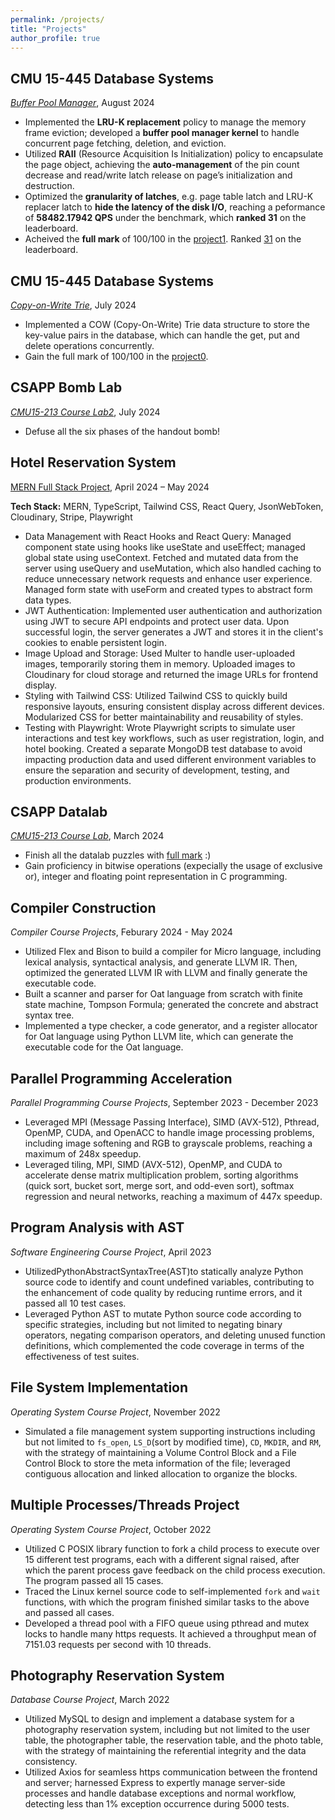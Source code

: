 ```yaml
---
permalink: /projects/
title: "Projects"
author_profile: true
---
```


## CMU 15-445 Database Systems
*[Buffer Pool Manager](https://15445.courses.cs.cmu.edu/spring2023/project1/)*, August 2024
- Implemented the **LRU-K replacement** policy to manage the memory frame eviction; developed a **buffer pool manager kernel** to handle concurrent page fetching, deletion, and eviction.
- Utilized **RAII** (Resource Acquisition Is Initialization) policy to encapsulate the page object, achieving the **auto-management** of the pin count decrease and read/write latch release on page’s initialization and destruction.
- Optimized the **granularity of latches**, e.g. page table latch and LRU-K replacer latch to **hide the latency of the disk I/O**, reaching a peformance of **58482.17942 QPS** under the benchmark, which **ranked 31** on the leaderboard.
- Acheived the **full mark** of 100/100 in the [project1](https://WuzhouDu.github.io/files/CMU%2015-445/p1_perfect_score.jpg). Ranked [31](https://WuzhouDu.github.io/files/CMU%2015-445/p1_leaderboard.jpg) on the leaderboard.

## CMU 15-445 Database Systems
*[Copy-on-Write Trie](https://15445.courses.cs.cmu.edu/spring2023/project0/)*, July 2024
- Implemented a COW (Copy-On-Write) Trie data structure to store the key-value pairs in the database, which can handle the get, put and delete operations concurrently. 
- Gain the full mark of 100/100 in the [project0](https://WuzhouDu.github.io/files/CMU%2015-445/p0_full_mark.jpg).


## CSAPP Bomb Lab
*[CMU15-213 Course Lab2](https://wuzhoudu.github.io/posts/2024/07/csapp/bomblab-day1&2)*, July 2024
- Defuse all the six phases of the handout bomb!

## Hotel Reservation System
[MERN Full Stack Project](https://github.com/WuzhouDu/MERN-Booking), April 2024 – May 2024

**Tech Stack:** MERN, TypeScript, Tailwind CSS, React Query, JsonWebToken, Cloudinary, Stripe, Playwright
- Data Management with React Hooks and React Query: Managed component state using hooks like useState and useEffect; managed global state using useContext. Fetched and mutated data from the server using useQuery and useMutation, which also handled caching to reduce unnecessary network requests and enhance user experience. Managed form state with useForm and created types to abstract form data types.
- JWT Authentication: Implemented user authentication and authorization using JWT to secure API endpoints and protect user data. Upon successful login, the server generates a JWT and stores it in the client's cookies to enable persistent login.
- Image Upload and Storage: Used Multer to handle user-uploaded images, temporarily storing them in memory. Uploaded images to Cloudinary for cloud storage and returned the image URLs for frontend display.
- Styling with Tailwind CSS: Utilized Tailwind CSS to quickly build responsive layouts, ensuring consistent display across different devices. Modularized CSS for better maintainability and reusability of styles.
- Testing with Playwright: Wrote Playwright scripts to simulate user interactions and test key workflows, such as user registration, login, and hotel booking. Created a separate MongoDB test database to avoid impacting production data and used different environment variables to ensure the separation and security of development, testing, and production environments.

## CSAPP Datalab
*[CMU15-213 Course Lab](https://github.com/WuzhouDu/CSAPP_labs)*, March 2024
- Finish all the datalab puzzles with [full mark](https://wuzhoudu.github.io/files/CSAPP_labs/datalab_result.jpg) :)
- Gain proficiency in bitwise operations (expecially the usage of exclusive or), integer and floating point representation in C programming.

## Compiler Construction
*Compiler Course Projects*, Feburary 2024 - May 2024
- Utilized Flex and Bison to build a compiler for Micro language, including lexical analysis, syntactical analysis, and generate LLVM IR. Then, optimized the generated LLVM IR with LLVM and finally generate the executable code.
- Built a scanner and parser for Oat language from scratch with finite state machine, Tompson Formula; generated the concrete and abstract syntax tree.
- Implemented a type checker, a code generator, and a register allocator for Oat language using Python LLVM lite, which can generate the executable code for the Oat language.

## Parallel Programming Acceleration
*Parallel Programming Course Projects*, September 2023 - December 2023
- Leveraged MPI (Message Passing Interface), SIMD (AVX-512), Pthread, OpenMP, CUDA, and OpenACC to handle image processing problems, including image softening and RGB to grayscale problems, reaching a maximum of 248x speedup.
- Leveraged tiling, MPI, SIMD (AVX-512), OpenMP, and CUDA to accelerate dense matrix multiplication problem, sorting algorithms (quick sort, bucket sort, merge sort, and odd-even sort), softmax regression and neural networks, reaching a maximum of 447x speedup.

## Program Analysis with AST
*Software Engineering Course Project*, April 2023
- UtilizedPythonAbstractSyntaxTree(AST)to statically analyze Python source code to identify and count undefined variables, contributing to the enhancement of code quality by reducing runtime errors, and it passed all 10 test cases.
- Leveraged Python AST to mutate Python source code according to specific strategies, including but not limited to negating binary operators, negating comparison operators, and deleting unused function definitions, which complemented the code coverage in terms of the effectiveness of test suites.

## File System Implementation
*Operating System Course Project*, November 2022
- Simulated a file management system supporting instructions including but not limited to `fs_open`, `LS_D`(sort by modified time), `CD`, `MKDIR`, and `RM`, with the strategy of maintaining a Volume Control Block and a File Control Block to store the meta information of the file; leveraged contiguous allocation and linked allocation to organize the blocks.

## Multiple Processes/Threads Project
*Operating System Course Project*, October 2022
- Utilized C POSIX library function to fork a child process to execute over 15 different test programs, each with a different signal raised, after which the parent process gave feedback on the child process execution. The program passed all 15 cases.
- Traced the Linux kernel source code to self-implemented `fork` and `wait` functions, with which the program finished similar tasks to the above and passed all cases.
- Developed a thread pool with a FIFO queue using pthread and mutex locks to handle many https requests. It achieved a throughput mean of 7151.03 requests per second with 10 threads.

## Photography Reservation System
*Database Course Project*, March 2022
- Utilized MySQL to design and implement a database system for a photography reservation system, including but not limited to the user table, the photographer table, the reservation table, and the photo table, with the strategy of maintaining the referential integrity and the data consistency.
- Utilized Axios for seamless https communication between the frontend and server; harnessed Express to expertly manage server-side processes and handle database exceptions and normal workflow, detecting less than 1% exception occurrence during 5000 tests.